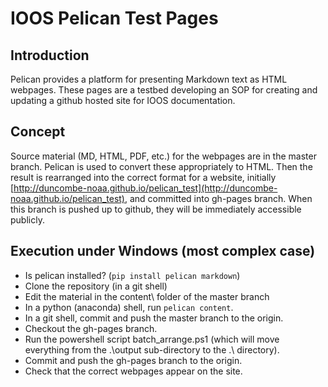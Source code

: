 # IOOS Pelican Test Pages

##  Introduction

Pelican provides a platform for presenting Markdown text as HTML webpages. These pages are a 
testbed developing an SOP  for creating and updating a github hosted site for IOOS documentation.

## Concept

Source material (MD, HTML, PDF, etc.) for the webpages are in the master branch. Pelican is used to convert these appropriately to 
HTML. Then the result is rearranged into the correct format for a website, initially 
[http://duncombe-noaa.github.io/pelican_test](http://duncombe-noaa.github.io/pelican_test), and committed into 
gh-pages branch. When this branch is pushed up to github, they will be immediately accessible publicly. 

## Execution under Windows (most complex case)

- Is pelican installed? (`pip install pelican markdown`)
- Clone the repository (in a git shell)
- Edit the material in the content\ folder of the master branch 
- In a python (anaconda) shell, run  `pelican content`.
- In a git shell, commit and push the master branch to the origin.
- Checkout the gh-pages branch.
- Run the powershell script batch_arrange.ps1 (which will move everything from the .\output sub-directory to the .\ directory).
- Commit and push the gh-pages branch to the origin.
- Check that the correct webpages appear on the site.

## 
